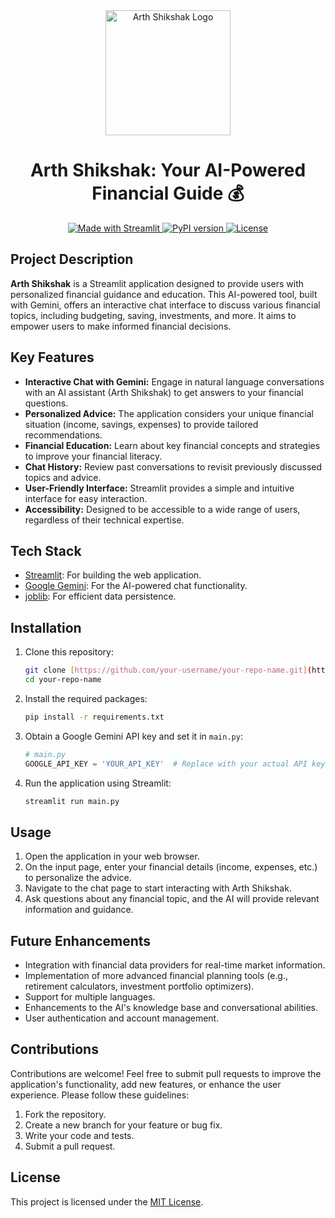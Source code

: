 <div align="center">
  <img src="https://github.com/your-username/your-repo-name/blob/master/assets/arth_shikshak_logo.png?raw=true" alt="Arth Shikshak Logo" width="200"/>
  <h1 align="center">Arth Shikshak: Your AI-Powered Financial Guide 💰</h1>
</div>

<p align="center">
  <a href="https://streamlit.io/">
    <img src="https://img.shields.io/badge/Made%20with-Streamlit-brightgreen.svg" alt="Made with Streamlit">
  </a>
  <a href="https://pypi.org/project/google-generativeai/">
    <img src="https://img.shields.io/pypi/v/google-generativeai" alt="PyPI version">
  </a>
  <a href="https://github.com/your-username/your-repo-name/blob/master/LICENSE">
    <img src="https://img.shields.io/badge/License-MIT-yellow.svg" alt="License">
  </a>
</p>

## Project Description

**Arth Shikshak** is a Streamlit application designed to provide users with personalized financial guidance and education. This AI-powered tool, built with Gemini, offers an interactive chat interface to discuss various financial topics, including budgeting, saving, investments, and more.  It aims to empower users to make informed financial decisions.

## Key Features

* **Interactive Chat with Gemini:** Engage in natural language conversations with an AI assistant (Arth Shikshak) to get answers to your financial questions.
* **Personalized Advice:** The application considers your unique financial situation (income, savings, expenses) to provide tailored recommendations.
* **Financial Education:** Learn about key financial concepts and strategies to improve your financial literacy.
* **Chat History:** Review past conversations to revisit previously discussed topics and advice.
* **User-Friendly Interface:** Streamlit provides a simple and intuitive interface for easy interaction.
* **Accessibility:** Designed to be accessible to a wide range of users, regardless of their technical expertise.

## Tech Stack

* [Streamlit](https://streamlit.io/): For building the web application.
* [Google Gemini](https://ai.google.com/): For the AI-powered chat functionality.
* [joblib](https://joblib.readthedocs.io/en/latest/): For efficient data persistence.

## Installation

1.  Clone this repository:

    ```bash
    git clone [https://github.com/your-username/your-repo-name.git](https://github.com/your-username/your-repo-name.git)
    cd your-repo-name
    ```

2.  Install the required packages:

    ```bash
    pip install -r requirements.txt
    ```

3.  Obtain a Google Gemini API key and set it in `main.py`:

    ```python
    # main.py
    GOOGLE_API_KEY = 'YOUR_API_KEY'  # Replace with your actual API key
    ```

4.  Run the application using Streamlit:

    ```bash
    streamlit run main.py
    ```

## Usage

1.  Open the application in your web browser.
2.  On the input page, enter your financial details (income, expenses, etc.) to personalize the advice.
3.  Navigate to the chat page to start interacting with Arth Shikshak.
4.  Ask questions about any financial topic, and the AI will provide relevant information and guidance.

## Future Enhancements

* Integration with financial data providers for real-time market information.
* Implementation of more advanced financial planning tools (e.g., retirement calculators, investment portfolio optimizers).
* Support for multiple languages.
* Enhancements to the AI's knowledge base and conversational abilities.
* User authentication and account management.

## Contributions

Contributions are welcome! Feel free to submit pull requests to improve the application's functionality, add new features, or enhance the user experience. Please follow these guidelines:

1.  Fork the repository.
2.  Create a new branch for your feature or bug fix.
3.  Write your code and tests.
4.  Submit a pull request.

## License

This project is licensed under the [MIT License](LICENSE).
